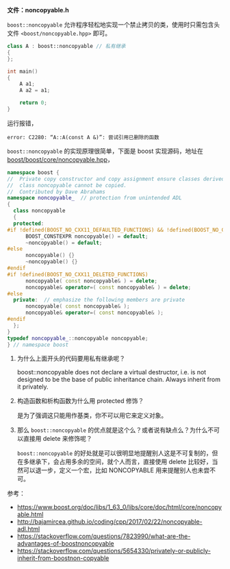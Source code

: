 **文件：noncopyable.h**

`boost::noncopyable` 允许程序轻松地实现一个禁止拷贝的类，使用时只需包含头文件 `<boost/noncopyable.hpp>` 即可。

```c++
class A : boost::noncopyable // 私有继承
{
};

int main()
{
    A a1;
    A a2 = a1;

    return 0;
}
```

运行报错，

```plaintext
error: C2280: “A::A(const A &)”: 尝试引用已删除的函数
```

`boost::noncopyable` 的实现原理很简单，下面是 boost 实现源码，地址在 [boost/boost/core/noncopyable.hpp](https://code.woboq.org/boost/boost/boost/core/noncopyable.hpp.html)，

```c++
namespace boost {
//  Private copy constructor and copy assignment ensure classes derived from
//  class noncopyable cannot be copied.
//  Contributed by Dave Abrahams
namespace noncopyable_  // protection from unintended ADL
{
  class noncopyable
  {
  protected:
#if !defined(BOOST_NO_CXX11_DEFAULTED_FUNCTIONS) && !defined(BOOST_NO_CXX11_NON_PUBLIC_DEFAULTED_FUNCTIONS)
      BOOST_CONSTEXPR noncopyable() = default;
      ~noncopyable() = default;
#else
      noncopyable() {}
      ~noncopyable() {}
#endif
#if !defined(BOOST_NO_CXX11_DELETED_FUNCTIONS)
      noncopyable( const noncopyable& ) = delete;
      noncopyable& operator=( const noncopyable& ) = delete;
#else
  private:  // emphasize the following members are private
      noncopyable( const noncopyable& );
      noncopyable& operator=( const noncopyable& );
#endif
  };
}
typedef noncopyable_::noncopyable noncopyable;
} // namespace boost
```

1. 为什么上面开头的代码要用私有继承呢？
    
    boost::noncopyable does not declare a virtual destructor, i.e. is not designed to be the base of public inheritance chain. Always inherit from it privately.

2. 构造函数和析构函数为什么用 protected 修饰？

    是为了强调这只能用作基类，你不可以用它来定义对象。

3. 那么 `boost::noncopyable` 的优点就是这个么？或者说有缺点么？为什么不可以直接用 delete 来修饰呢？

    `boost::noncopyable` 的好处就是可以很明显地提醒别人这是不可复制的，但在多继承下，会占用多余的空间，就个人而言，直接使用 delete 比较好，当然可以退一步，定义一个宏，比如 NONCOPYABLE 用来提醒别人也未尝不可。

参考：

- <https://www.boost.org/doc/libs/1_63_0/libs/core/doc/html/core/noncopyable.html>
- <http://bajamircea.github.io/coding/cpp/2017/02/22/noncopyable-adl.html>
- <https://stackoverflow.com/questions/7823990/what-are-the-advantages-of-boostnoncopyable>
- <https://stackoverflow.com/questions/5654330/privately-or-publicly-inherit-from-boostnon-copyable>
